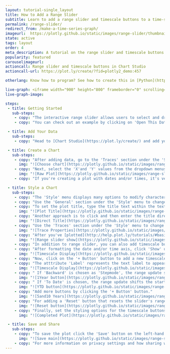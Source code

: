 ```yaml
---
layout: tutorial-single_layout
title: How to Add a Range Slider
subtitle: Learn to add a range slider and timescale buttons to a time-series chart using Plotly's Chart Studio.
permalink: /range-slider/
redirect_from: /make-a-time-series-graph/
imageurl:  https://plotly.github.io/static/images/range-slider/thumbnail.png
state: active
tags: layout
order: 4
meta_description: A tutorial on the range slider and timescale buttons in Chart Studio.
popularity: featured
carouselimageurl:
actioncall: Range slider and timescale buttons in Chart Studio
actioncall-url: https://plot.ly/create/?fid=plotly2_demo:457

otherlang: Know how to program? See how to create this in [Python](https://plot.ly/python/range-slider/) or [R](https://plot.ly/r/range-slider/).

live-graph: <iframe width="900" height="800" frameborder="0" scrolling="no" src="https://plot.ly/~plotly2_demo/457.embed"></iframe>
live-graph-image:

steps:
 - title: Getting Started
   sub-steps:
    - copy: "The interactive range slider allows users to select and drilldown into specific areas of the graph. It is a great way to display a specific range within your chart, especially for time series plots."
    - copy: "You can check out an example by clicking on 'Open This Data in Chart Studio' on the left-hand side. It'll open the plot and data fatured in this tutorial in Chart Studio."

 - title: Add Your Data
   sub-steps:
    - copy: "Head to [Chart Studio](https://plot.ly/create/) and add your data. You have the option of typing directly in the grid, uploading your file, or entering a URL of an online dataset. Chart Studio accepts .xls, .xlsx, or .csv files. For more information on how to enter your data, see [this](https://help.plot.ly/add-data-to-the-plotly-grid/) tutorial."

 - title: Create a Chart
   sub-steps:
    - copy: "After adding data, go to the 'Traces' section under the 'Structure' menu on the left-hand side. Choose the 'Type' of trace, then choose 'Line' under 'Simple' chart type."
      img: "![Choose chart](https://plotly.github.io/static/images/range-slider/line-choose-chart.png)"
    - copy: "Next, select the 'X'and 'Y' values from the dropdown menus. This will add a raw line trace to the chart as seen below."
      img: "![Raw Plot](https://plotly.github.io/static/images/range-slider/range-slider-raw.png)"
    - copy: "If you're creating a plot with dates and/or times, it's very important to format your data correctly, so make sure to check out [this page](http://help.plot.ly/date-format-and-time-series/) first."

 - title: Style a Chart
   sub-steps:
    - copy: "The 'Style' menu displays many options to modify characteristics of the overall chart layout or the individual traces. To see more options about styling the chart, visit the [style and layout](https://help.plot.ly/tutorials/#layout) section of the Chart Studio documentation."
    - copy: "Use the 'General' section under the 'Style' menu to change the general style properties such as plot background color, margin color and font sytlings and other layout properties."
    - copy: "To set the plot title, type the title text within the textbox provided under the 'Title' property."
      img: "![Plot Title](https://plotly.github.io/static/images/range-slider/range-slider-plot-title.png)"
    - copy: "Another approach is to click and then enter the title directly on the plot interface. The same can be done for the axes title."
      img: "![Direct Title](https://plotly.github.io/static/images/range-slider/range-slider-plot-title-direct.png)"
    - copy: "Use the 'Traces' section under the 'Style' menu to change the trace properties such as line color, width and shape."
      img: "![Trace Properties](https://plotly.github.io/static/images/range-slider/range-slider-trace-properties.png)"
    - copy: "After you've [plotted](http://help.plot.ly/tutorials/#basic) and [styled](https://help.plot.ly/tutorials/#layout) your chart, you're ready to add the range slider to the chart. To do that, go to the 'Axes' section under the 'Style' menu and click 'Show' under the 'Range Slider' property. This will display the range slider under the plot and the style settings specific to the range slider under the property itself."
      img: "![Range slider show](https://plotly.github.io/static/images/range-slider/range-slider-show.png)"
    - copy: "In addition to range slider, you can also add timescale button(s) to your chart. Timescale buttons, upon clicking them, allows you to display a specific range of the plot associated with that button. Please note that this property is only available when the date axis is properly formatted, refer to [this helpful page](https://help.plot.ly/date-format-and-time-series/) for more information on formatting dates in Chart Studio."
    - copy: "After formatting the date and/or time axis, click 'Show' under the 'Timescale Buttons' property in the same 'Axes' section. This will display the styling options for the timescale buttons which will be added next."
      img: "![Timescale Display](https://plotly.github.io/static/images/range-slider/range-slider-timescale-display.png)"
    - copy: "Now, click on the '+ Button' button to add a new timescale button. This will display a panel containing the attributes associated with that timescale button: 'Label', 'Count', 'Step' and 'Stepmode'."
    - copy: "The atttribute 'Label' represents the text label to appear on the button, 'Count' represents the number of steps to take to update the range, 'Step' represents the unit of measurement, and 'Stepmode' allows to set the range update mode between 'Backward' and 'To Date'."
      img: "![Timescale Display](https://plotly.github.io/static/images/range-slider/range-slider-timescale-button.png)"
    - copy: " If 'Backward' is chosen as 'Stepmode', the range update shifts the start of range back by 'Count' times 'Step'."
      img: "![1Year button](https://plotly.github.io/static/images/range-slider/range-slider-1year-button.png)"
    - copy: " If 'To Date' is chosen, the range update shifts the start of range back to the first timestamp from 'Count' times 'Step' back. For example, with 'Step' set to 'Year' and count set to 1, the range update shifts the start of the range back to January 01 of the current year of the most recent date."
      img: "![YTD button](https://plotly.github.io/static/images/range-slider/range-slider-YTD-button.png)"
    - copy: "Add more buttons by clicking the '+ Button' button."
      img: "![5and10 Years](https://plotly.github.io/static/images/range-slider/range-slider-5and10yrs-button.png)"
    - copy: "For adding a 'Reset' button that resets the slider's range after you've clicked on a specific timescale button, set the 'Step' attribute to 'All' from the dropdown."
      img: "![Reset button](https://plotly.github.io/static/images/range-slider/range-slider-reset-button.png)"
    - copy: "Finally, set the styling options for the timescale buttons via the attributes available below the button panels."
      img: "![Completed Plot](https://plotly.github.io/static/images/range-slider/range-slider-final.png)"

 - title: Save and Share
   sub-steps:
    - copy: "To save the plot click the 'Save' button on the left-hand side. A save modal will appear, as seen below, where you can specify the filenames and privacy settings for your plot and data grid."
      img: "![Save main](https://plotly.github.io/static/images/range-slider/range-slider-save-main.png)"
    - copy: "For more information on privacy settings and how sharing works, visit Chart Studio's [sharing tutorial](http://help.plot.ly/save-share-and-export-in-plotly/)."
---
```

